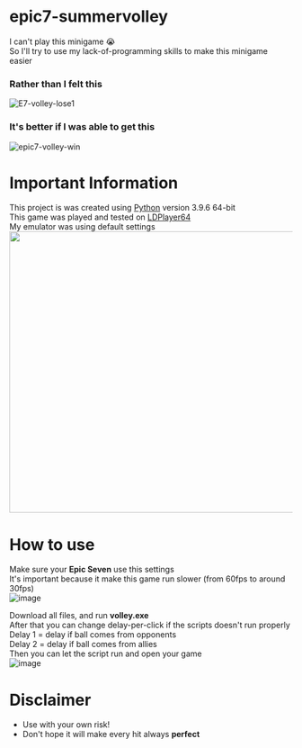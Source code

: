 # epic7-summervolley
 I can't play this minigame :sob:  
 So I'll try to use my lack-of-programming skills to make this minigame easier  

### Rather than I felt this
![E7-volley-lose1](https://user-images.githubusercontent.com/32568493/130200839-27edf13a-79ae-4780-8bcf-286365c377aa.gif)

### It's better if I was able to get this
![epic7-volley-win](https://user-images.githubusercontent.com/32568493/130202204-f94d6db4-d646-4c64-8d00-994023d54cc3.gif)

# Important Information
This project is was created using [Python](https://www.python.org/) version 3.9.6 64-bit  
This game was played and tested on [LDPlayer64](https://www.ldplayer.net/)  
My emulator was using default settings  
<img src="https://user-images.githubusercontent.com/32568493/130197917-dced7330-81f1-4449-b326-3429b04af216.png" width="600" height="500" >

# How to use
Make sure your **Epic Seven** use this settings  
It's important because it make this game run slower (from 60fps to around 30fps)  
![image](https://user-images.githubusercontent.com/32568493/130198046-029e7a32-139b-4426-ae87-1942a4ceef57.png)

Download all files, and run **volley.exe**  
After that you can change delay-per-click if the scripts doesn't run properly  
Delay 1 = delay if ball comes from opponents  
Delay 2 = delay if ball comes from allies  
Then you can let the script run and open your game  
![image](https://user-images.githubusercontent.com/32568493/130202141-13bf3511-9b67-405c-b57d-0a913ab88528.png)

# Disclaimer
- Use with your own risk!  
- Don't hope it will make every hit always **perfect**
